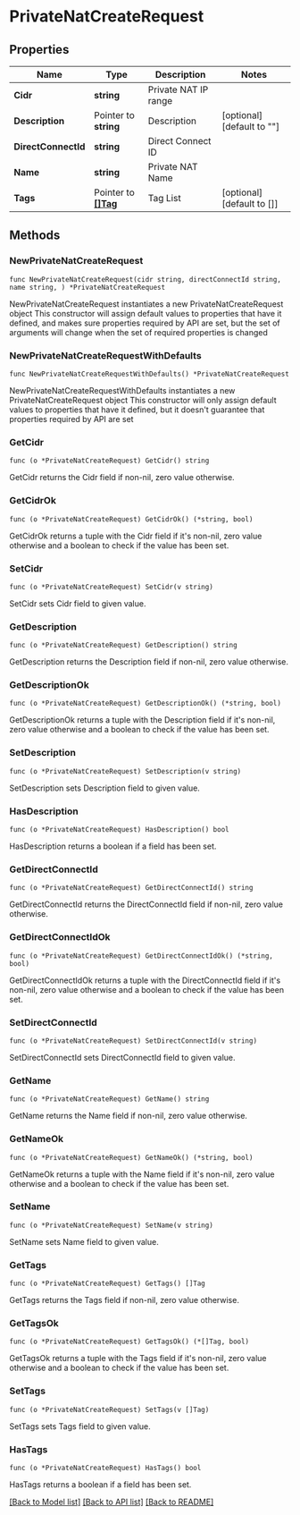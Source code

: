 # PrivateNatCreateRequest

## Properties

Name | Type | Description | Notes
------------ | ------------- | ------------- | -------------
**Cidr** | **string** | Private NAT IP range | 
**Description** | Pointer to **string** | Description | [optional] [default to ""]
**DirectConnectId** | **string** | Direct Connect ID | 
**Name** | **string** | Private NAT Name | 
**Tags** | Pointer to [**[]Tag**](Tag.md) | Tag List | [optional] [default to []]

## Methods

### NewPrivateNatCreateRequest

`func NewPrivateNatCreateRequest(cidr string, directConnectId string, name string, ) *PrivateNatCreateRequest`

NewPrivateNatCreateRequest instantiates a new PrivateNatCreateRequest object
This constructor will assign default values to properties that have it defined,
and makes sure properties required by API are set, but the set of arguments
will change when the set of required properties is changed

### NewPrivateNatCreateRequestWithDefaults

`func NewPrivateNatCreateRequestWithDefaults() *PrivateNatCreateRequest`

NewPrivateNatCreateRequestWithDefaults instantiates a new PrivateNatCreateRequest object
This constructor will only assign default values to properties that have it defined,
but it doesn't guarantee that properties required by API are set

### GetCidr

`func (o *PrivateNatCreateRequest) GetCidr() string`

GetCidr returns the Cidr field if non-nil, zero value otherwise.

### GetCidrOk

`func (o *PrivateNatCreateRequest) GetCidrOk() (*string, bool)`

GetCidrOk returns a tuple with the Cidr field if it's non-nil, zero value otherwise
and a boolean to check if the value has been set.

### SetCidr

`func (o *PrivateNatCreateRequest) SetCidr(v string)`

SetCidr sets Cidr field to given value.


### GetDescription

`func (o *PrivateNatCreateRequest) GetDescription() string`

GetDescription returns the Description field if non-nil, zero value otherwise.

### GetDescriptionOk

`func (o *PrivateNatCreateRequest) GetDescriptionOk() (*string, bool)`

GetDescriptionOk returns a tuple with the Description field if it's non-nil, zero value otherwise
and a boolean to check if the value has been set.

### SetDescription

`func (o *PrivateNatCreateRequest) SetDescription(v string)`

SetDescription sets Description field to given value.

### HasDescription

`func (o *PrivateNatCreateRequest) HasDescription() bool`

HasDescription returns a boolean if a field has been set.

### GetDirectConnectId

`func (o *PrivateNatCreateRequest) GetDirectConnectId() string`

GetDirectConnectId returns the DirectConnectId field if non-nil, zero value otherwise.

### GetDirectConnectIdOk

`func (o *PrivateNatCreateRequest) GetDirectConnectIdOk() (*string, bool)`

GetDirectConnectIdOk returns a tuple with the DirectConnectId field if it's non-nil, zero value otherwise
and a boolean to check if the value has been set.

### SetDirectConnectId

`func (o *PrivateNatCreateRequest) SetDirectConnectId(v string)`

SetDirectConnectId sets DirectConnectId field to given value.


### GetName

`func (o *PrivateNatCreateRequest) GetName() string`

GetName returns the Name field if non-nil, zero value otherwise.

### GetNameOk

`func (o *PrivateNatCreateRequest) GetNameOk() (*string, bool)`

GetNameOk returns a tuple with the Name field if it's non-nil, zero value otherwise
and a boolean to check if the value has been set.

### SetName

`func (o *PrivateNatCreateRequest) SetName(v string)`

SetName sets Name field to given value.


### GetTags

`func (o *PrivateNatCreateRequest) GetTags() []Tag`

GetTags returns the Tags field if non-nil, zero value otherwise.

### GetTagsOk

`func (o *PrivateNatCreateRequest) GetTagsOk() (*[]Tag, bool)`

GetTagsOk returns a tuple with the Tags field if it's non-nil, zero value otherwise
and a boolean to check if the value has been set.

### SetTags

`func (o *PrivateNatCreateRequest) SetTags(v []Tag)`

SetTags sets Tags field to given value.

### HasTags

`func (o *PrivateNatCreateRequest) HasTags() bool`

HasTags returns a boolean if a field has been set.


[[Back to Model list]](../README.md#documentation-for-models) [[Back to API list]](../README.md#documentation-for-api-endpoints) [[Back to README]](../README.md)


